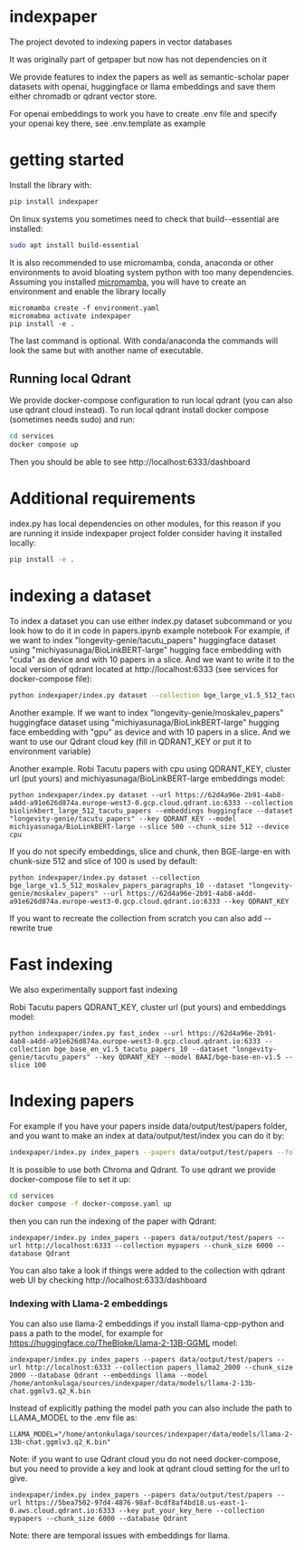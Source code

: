 # indexpaper

The project devoted to indexing papers in vector databases

It was originally part of getpaper but now has not dependencies on it

We provide features to index the papers as well as semantic-scholar paper datasets with openai, huggingface or llama embeddings and save them either chromadb or qdrant vector store.

For openai embeddings to work you have to create .env file and specify your openai key there, see .env.template as example

# getting started

Install the library with:
```bash
pip install indexpaper
```

On linux systems you sometimes need to check that build--essential are installed:
```bash
sudo apt install build-essential
```
It is also recommended to use micromamba, conda, anaconda or other environments to avoid bloating system python with too many dependencies.
Assuming you installed [micromamba](https://mamba.readthedocs.io/en/latest/user_guide/micromamba.html), you will have to create an environment and enable the library locally
```
micromamba create -f environment.yaml
micromabma activate indexpaper
pip install -e .
```
The last command is optional. With conda/anaconda the commands will look the same but with another name of executable.

## Running local Qdrant

We provide docker-compose configuration to run local qdrant (you can also use qdrant cloud instead).
To run local qdrant install docker compose (sometimes needs sudo) and run:
```bash
cd services
docker compose up
```
Then you should be able to see  http://localhost:6333/dashboard

# Additional requirements

index.py has local dependencies on other modules, for this reason if you are running it inside indexpaper project folder consider having it installed locally:
```bash
pip install -e .
```

# indexing a dataset

To index a dataset you can use either index.py dataset subcommand or you look how to do it in code in papers.ipynb example notebook
For example, if we want to index "longevity-genie/tacutu_papers" huggingface dataset using "michiyasunaga/BioLinkBERT-large" hugging face embedding with "cuda" as device and with 10 papers in a slice.
And we want to write it to the local version of qdrant located at http://localhost:6333 (see services for docker-compose file):
```bash
python indexpaper/index.py dataset --collection bge_large_v1.5_512_tacutu_papers_paragraphs_10 --dataset "longevity-genie/tacutu_papers" --url http://localhost:6333 --model BAAI/bge-large-en-v1.5 --slice 10 --chunk_size 500 --device cuda
```

Another example. If we want to index "longevity-genie/moskalev_papers" huggingface dataset using "michiyasunaga/BioLinkBERT-large" hugging face embedding with "gpu" as device and with 10 papers in a slice.
And we want to use our Qdrant cloud key (fill in QDRANT_KEY or put it to environment variable)

Another example. Robi Tacutu papers with cpu using QDRANT_KEY, cluster url (put yours) and michiyasunaga/BioLinkBERT-large embeddings model:
```
python indexpaper/index.py dataset --url https://62d4a96e-2b91-4ab8-a4dd-a91e626d874a.europe-west3-0.gcp.cloud.qdrant.io:6333 --collection biolinkbert_large_512_tacutu_papers --embeddings huggingface --dataset "longevity-genie/tacutu_papers" --key QDRANT_KEY --model michiyasunaga/BioLinkBERT-large --slice 500 --chunk_size 512 --device cpu
```
If  you do not specify  embeddings, slice and chunk, then BGE-large-en with chunk-size 512 and slice of 100 is used by default:
```
python indexpaper/index.py dataset --collection bge_large_v1.5_512_moskalev_papers_paragraphs_10 --dataset "longevity-genie/moskalev_papers" --url https://62d4a96e-2b91-4ab8-a4dd-a91e626d874a.europe-west3-0.gcp.cloud.qdrant.io:6333 --key QDRANT_KEY
```
If you want to recreate the collection from scratch you can also add --rewrite true


# Fast indexing

We also experimentally support fast indexing

Robi Tacutu papers QDRANT_KEY, cluster url (put yours) and  embeddings model:
```
python indexpaper/index.py fast_index --url https://62d4a96e-2b91-4ab8-a4dd-a91e626d874a.europe-west3-0.gcp.cloud.qdrant.io:6333 --collection bge_base_en_v1.5_tacutu_papers_10 --dataset "longevity-genie/tacutu_papers" --key QDRANT_KEY --model BAAI/bge-base-en-v1.5 --slice 100
```


# Indexing papers

For example if you have your papers inside data/output/test/papers folder, and you want to make an index at data/output/test/index you can do it by:
```bash
indexpaper/index.py index_papers --papers data/output/test/papers --folder data/output/test/index --collection mypapers --chunk_size 6000
```

It is possible to use both Chroma and Qdrant. To use qdrant we provide docker-compose file to set it up:
```bash
cd services
docker compose -f docker-compose.yaml up
```
then you can run the indexing of the paper with Qdrant:
```
indexpaper/index.py index_papers --papers data/output/test/papers --url http://localhost:6333 --collection mypapers --chunk_size 6000 --database Qdrant
```
You can also take a look if things were added to the collection with qdrant web UI by checking http://localhost:6333/dashboard

### Indexing with Llama-2 embeddings ###
You can also use llama-2 embeddings if you install llama-cpp-python and pass a path to the model, for example for https://huggingface.co/TheBloke/Llama-2-13B-GGML model:
```
indexpaper/index.py index_papers --papers data/output/test/papers --url http://localhost:6333 --collection papers_llama2_2000 --chunk_size 2000 --database Qdrant --embeddings llama --model /home/antonkulaga/sources/indexpaper/data/models/llama-2-13b-chat.ggmlv3.q2_K.bin
```
Instead of explicitly pathing the model path you can also include the path to LLAMA_MODEL to the .env file as:
```
LLAMA_MODEL="/home/antonkulaga/sources/indexpaper/data/models/llama-2-13b-chat.ggmlv3.q2_K.bin"
```
Note: if you want to use Qdrant cloud you do not need docker-compose, but you need to provide a key and look at qdrant cloud setting for the url to give.
```
indexpaper/index.py index_papers --papers data/output/test/papers --url https://5bea7502-97d4-4876-98af-0cdf8af4bd18.us-east-1-0.aws.cloud.qdrant.io:6333 --key put_your_key_here --collection mypapers --chunk_size 6000 --database Qdrant
```
Note: there are temporal issues with embeddings for llama.